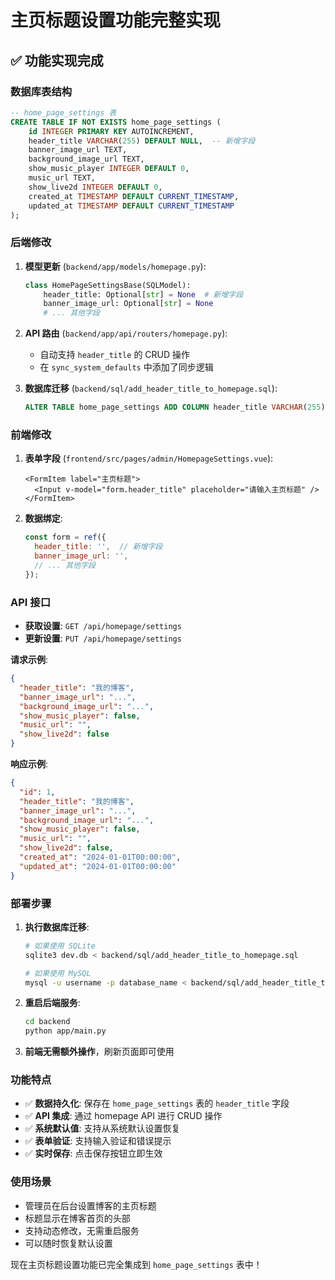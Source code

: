 # 主页标题设置功能完整实现

## ✅ **功能实现完成**

### **数据库表结构**

```sql
-- home_page_settings 表
CREATE TABLE IF NOT EXISTS home_page_settings (
    id INTEGER PRIMARY KEY AUTOINCREMENT,
    header_title VARCHAR(255) DEFAULT NULL,  -- 新增字段
    banner_image_url TEXT,
    background_image_url TEXT,
    show_music_player INTEGER DEFAULT 0,
    music_url TEXT,
    show_live2d INTEGER DEFAULT 0,
    created_at TIMESTAMP DEFAULT CURRENT_TIMESTAMP,
    updated_at TIMESTAMP DEFAULT CURRENT_TIMESTAMP
);
```

### **后端修改**

1. **模型更新** (`backend/app/models/homepage.py`):
   ```python
   class HomePageSettingsBase(SQLModel):
       header_title: Optional[str] = None  # 新增字段
       banner_image_url: Optional[str] = None
       # ... 其他字段
   ```

2. **API 路由** (`backend/app/api/routers/homepage.py`):
   - 自动支持 `header_title` 的 CRUD 操作
   - 在 `sync_system_defaults` 中添加了同步逻辑

3. **数据库迁移** (`backend/sql/add_header_title_to_homepage.sql`):
   ```sql
   ALTER TABLE home_page_settings ADD COLUMN header_title VARCHAR(255) DEFAULT NULL;
   ```

### **前端修改**

1. **表单字段** (`frontend/src/pages/admin/HomepageSettings.vue`):
   ```vue
   <FormItem label="主页标题">
     <Input v-model="form.header_title" placeholder="请输入主页标题" />
   </FormItem>
   ```

2. **数据绑定**:
   ```javascript
   const form = ref({
     header_title: '',  // 新增字段
     banner_image_url: '',
     // ... 其他字段
   });
   ```

### **API 接口**

- **获取设置**: `GET /api/homepage/settings`
- **更新设置**: `PUT /api/homepage/settings`

**请求示例**:
```json
{
  "header_title": "我的博客",
  "banner_image_url": "...",
  "background_image_url": "...",
  "show_music_player": false,
  "music_url": "",
  "show_live2d": false
}
```

**响应示例**:
```json
{
  "id": 1,
  "header_title": "我的博客",
  "banner_image_url": "...",
  "background_image_url": "...",
  "show_music_player": false,
  "music_url": "",
  "show_live2d": false,
  "created_at": "2024-01-01T00:00:00",
  "updated_at": "2024-01-01T00:00:00"
}
```

### **部署步骤**

1. **执行数据库迁移**:
   ```bash
   # 如果使用 SQLite
   sqlite3 dev.db < backend/sql/add_header_title_to_homepage.sql

   # 如果使用 MySQL
   mysql -u username -p database_name < backend/sql/add_header_title_to_homepage.sql
   ```

2. **重启后端服务**:
   ```bash
   cd backend
   python app/main.py
   ```

3. **前端无需额外操作**，刷新页面即可使用

### **功能特点**

- ✅ **数据持久化**: 保存在 `home_page_settings` 表的 `header_title` 字段
- ✅ **API 集成**: 通过 homepage API 进行 CRUD 操作
- ✅ **系统默认值**: 支持从系统默认设置恢复
- ✅ **表单验证**: 支持输入验证和错误提示
- ✅ **实时保存**: 点击保存按钮立即生效

### **使用场景**

- 管理员在后台设置博客的主页标题
- 标题显示在博客首页的头部
- 支持动态修改，无需重启服务
- 可以随时恢复默认设置

现在主页标题设置功能已完全集成到 `home_page_settings` 表中！
